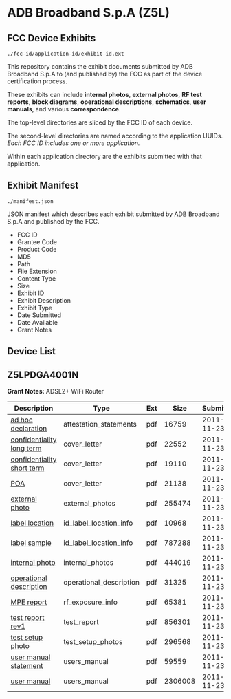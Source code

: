 # ADB Broadband S.p.A (Z5L)
## FCC Device Exhibits

```
./fcc-id/application-id/exhibit-id.ext
```

This repository contains the exhibit documents submitted by ADB Broadband S.p.A to (and published by) the FCC as part of the device certification process.

These exhibits can include **internal photos**, **external photos**, **RF test reports**, **block diagrams**, **operational descriptions**, **schematics**, **user manuals**, and various **correspondence**.

The top-level directories are sliced by the FCC ID of each device.

The second-level directories are named according to the application UUIDs. *Each FCC ID includes one or more application.*

Within each application directory are the exhibits submitted with that application. 

## Exhibit Manifest

```
./manifest.json
```

JSON manifest which describes each exhibit submitted by ADB Broadband S.p.A and published by the FCC.

- FCC ID
- Grantee Code
- Product Code
- MD5
- Path
- File Extension
- Content Type
- Size
- Exhibit ID
- Exhibit Description
- Exhibit Type
- Date Submitted
- Date Available
- Grant Notes

## Device List
## Z5LPDGA4001N
**Grant Notes:** ADSL2+ WiFi Router

| Description | Type | Ext | Size | Submitted | Available |
| ----------- | ---- | --- | ---- | --------- | --------- |
| [ad hoc declaration](Z5LPDGA4001N/8cc053fd6ef456281b5521f1884b6904/1587382.pdf) | attestation_statements | pdf | 16759 | 2011-11-23 | 2011-11-23 |
| [confidentiality long term](Z5LPDGA4001N/8cc053fd6ef456281b5521f1884b6904/1587383.pdf) | cover_letter | pdf | 22552 | 2011-11-23 | 2011-11-23 |
| [confidentiality short term](Z5LPDGA4001N/8cc053fd6ef456281b5521f1884b6904/1587384.pdf) | cover_letter | pdf | 19110 | 2011-11-23 | 2011-11-23 |
| [POA](Z5LPDGA4001N/8cc053fd6ef456281b5521f1884b6904/1587385.pdf) | cover_letter | pdf | 21138 | 2011-11-23 | 2011-11-23 |
| [external photo](Z5LPDGA4001N/8cc053fd6ef456281b5521f1884b6904/1587386.pdf) | external_photos | pdf | 255474 | 2011-11-23 | 2012-01-01 |
| [label location](Z5LPDGA4001N/8cc053fd6ef456281b5521f1884b6904/1587388.pdf) | id_label_location_info | pdf | 10968 | 2011-11-23 | 2011-11-23 |
| [label sample](Z5LPDGA4001N/8cc053fd6ef456281b5521f1884b6904/1587389.pdf) | id_label_location_info | pdf | 787288 | 2011-11-23 | 2011-11-23 |
| [internal photo](Z5LPDGA4001N/8cc053fd6ef456281b5521f1884b6904/1587387.pdf) | internal_photos | pdf | 444019 | 2011-11-23 | 2012-01-01 |
| [operational description](Z5LPDGA4001N/8cc053fd6ef456281b5521f1884b6904/1587391.pdf) | operational_description | pdf | 31325 | 2011-11-23 | 2011-11-23 |
| [MPE report](Z5LPDGA4001N/8cc053fd6ef456281b5521f1884b6904/1587390.pdf) | rf_exposure_info | pdf | 65381 | 2011-11-23 | 2011-11-23 |
| [test report rev1](Z5LPDGA4001N/8cc053fd6ef456281b5521f1884b6904/1587393.pdf) | test_report | pdf | 856301 | 2011-11-23 | 2011-11-23 |
| [test setup photo](Z5LPDGA4001N/8cc053fd6ef456281b5521f1884b6904/1587394.pdf) | test_setup_photos | pdf | 296568 | 2011-11-23 | 2012-01-01 |
| [user manual statement](Z5LPDGA4001N/8cc053fd6ef456281b5521f1884b6904/1587395.pdf) | users_manual | pdf | 59559 | 2011-11-23 | 2012-01-01 |
| [user manual](Z5LPDGA4001N/8cc053fd6ef456281b5521f1884b6904/1587396.pdf) | users_manual | pdf | 2306008 | 2011-11-23 | 2012-01-01 |
